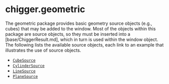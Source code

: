 # chigger.geometric

The geometric package provides basic geometry source objects (e.g., cubes) that may be added
to the window. Most of the objects within this package are source objects, so they must be
inserted into a [base/ChiggerResult.md], which in turn is used within the window object.
The following lists the available source objects, each link to an example that illustrates
the use of source objects.

- [`CubeSource`](/CubeSource.md)
- [`CylinderSource`](/CylinderSource.md)
- [`LineSource`](/LineSource.md)
- [`PlaneSource`](/PlaneSource.md)
